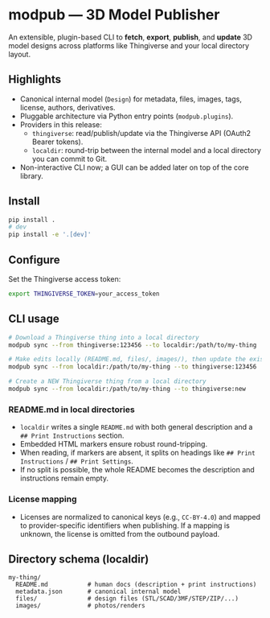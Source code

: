 # modpub — 3D Model Publisher

An extensible, plugin-based CLI to **fetch**, **export**, **publish**, and **update** 3D model designs across platforms like Thingiverse and your local directory layout.

## Highlights
- Canonical internal model (`Design`) for metadata, files, images, tags, license, authors, derivatives.
- Pluggable architecture via Python entry points (`modpub.plugins`).
- Providers in this release:
  - `thingiverse`: read/publish/update via the Thingiverse API (OAuth2 Bearer tokens).
  - `localdir`: round-trip between the internal model and a local directory you can commit to Git.
- Non-interactive CLI now; a GUI can be added later on top of the core library.

## Install
```bash
pip install .
# dev
pip install -e '.[dev]'
```

## Configure
Set the Thingiverse access token:
```bash
export THINGIVERSE_TOKEN=your_access_token
```

## CLI usage
```bash
# Download a Thingiverse thing into a local directory
modpub sync --from thingiverse:123456 --to localdir:/path/to/my-thing

# Make edits locally (README.md, files/, images/), then update the existing Thingiverse thing
modpub sync --from localdir:/path/to/my-thing --to thingiverse:123456

# Create a NEW Thingiverse thing from a local directory
modpub sync --from localdir:/path/to/my-thing --to thingiverse:new
```

### README.md in local directories
- `localdir` writes a single `README.md` with both general description and a `## Print Instructions` section.
- Embedded HTML markers ensure robust round-tripping.
- When reading, if markers are absent, it splits on headings like `## Print Instructions` / `## Print Settings`.
- If no split is possible, the whole README becomes the description and instructions remain empty.

### License mapping
- Licenses are normalized to canonical keys (e.g., `CC-BY-4.0`) and mapped to provider-specific identifiers when publishing. If a mapping is unknown, the license is omitted from the outbound payload.

## Directory schema (localdir)
```
my-thing/
  README.md           # human docs (description + print instructions)
  metadata.json       # canonical internal model
  files/              # design files (STL/SCAD/3MF/STEP/ZIP/...)
  images/             # photos/renders
```
